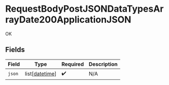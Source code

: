 # RequestBodyPostJSONDataTypesArrayDate200ApplicationJSON

OK


## Fields

| Field                                                                              | Type                                                                               | Required                                                                           | Description                                                                        |
| ---------------------------------------------------------------------------------- | ---------------------------------------------------------------------------------- | ---------------------------------------------------------------------------------- | ---------------------------------------------------------------------------------- |
| `json`                                                                             | list[[datetime](https://docs.python.org/3/library/datetime.html#datetime-objects)] | :heavy_check_mark:                                                                 | N/A                                                                                |